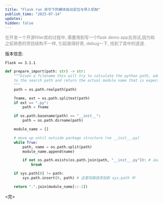```yaml
---
title: "Flask run 命令下的模块自动定位与导入机制"
publish_time: "2025-07-14"
updates:
hidden: false
---
```


<p style="color: rgba(127, 127, 127, 0.9);">在开发一个开源filter库的过程中, 需要用到写一个flask demo app去测试,因为和之前熟悉的项目结构不一样, 引起我得好奇, debug一下, 找到了其中的道道.</p>

版本信息:

```
Flask == 3.1.1
```

```python
def prepare_import(path: str) -> str:
    """Given a filename this will try to calculate the python path, add it
    to the search path and return the actual module name that is expected.
    """
    path = os.path.realpath(path)

    fname, ext = os.path.splitext(path)
    if ext == ".py":
        path = fname

    if os.path.basename(path) == "__init__":
        path = os.path.dirname(path)

    module_name = []

    # move up until outside package structure (no __init__.py)
    while True:
        path, name = os.path.split(path)
        module_name.append(name)

        if not os.path.exists(os.path.join(path, "__init__.py")): # 从app往上找, 找第一个不包含__init__.py的目录
            break

    if sys.path[0] != path:
        sys.path.insert(0, path) # 这里将路径添加到 sys.path 中

    return ".".join(module_name[::-1])
```

<完>
